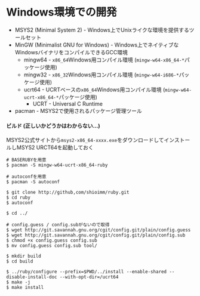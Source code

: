# Windows環境での開発
- MSYS2 (Minimal System 2) - Windows上でUnixライクな環境を提供するツールセット
- MinGW (Minimalist GNU for Windows) - Windows上でネイティブなWindowsバイナリをコンパイルできるGCC環境
  - mingw64 - `x86_64`Windows用コンパイル環境 (`mingw-w64-x86_64-*`パッケージ使用)
  - mingw32 - `x86_32`Windows用コンパイル環境 (`mingw-w64-i686-*`パッケージ使用)
  - ucrt64 - UCRTベースの`x86_64`Windows用コンパイル環境 (`mingw-w64-ucrt-x86_64-*`パッケージ使用)
    - UCRT - Universal C Runtime
- pacman - MSYS2で使用されるパッケージ管理ツール

#### ビルド (正しいかどうかはわからない...)
MSYS2公式サイトから`msys2-x86_64-xxxx.exe`をダウンロードしてインストールしMSYS2 URCT64を起動しておく

```
# BASERUBYを用意
$ pacman -S mingw-w64-ucrt-x86_64-ruby

# autoconfを用意
$ pacman -S autoconf

$ git clone http://github,com/shioimm/ruby.git
$ cd ruby
$ autoconf

$ cd ../

# config.guess / config.subがないので取得
$ wget http://git.savannah.gnu.org/cgit/config.git/plain/config.guess
$ wget http://git.savannah.gnu.org/cgit/config.git/plain/config.sub
$ chmod +x config.guess config.sub
$ mv config.guess config.sub tool/

$ mkdir build
$ cd build

$ ../ruby/configure --prefix=$PWD/../install --enable-shared --disable-install-doc --with-opt-dir=/ucrt64
$ make -j
$ make install
```
